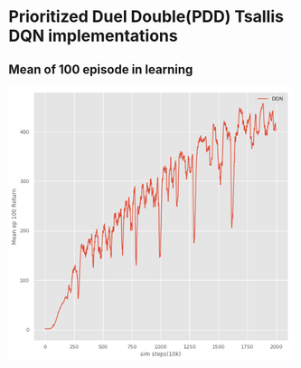 # Prioritized Duel Double(PDD) Tsallis DQN implementations

## Mean of 100 episode in learning

![Alt Text](https://github.com/edmophia/DQN/blob/master/data/plots/dqn_result.png)